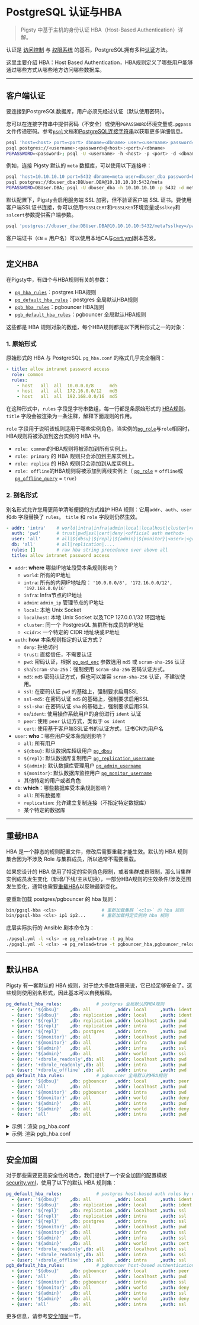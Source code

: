 # PostgreSQL 认证与HBA

> Pigsty 中基于主机的身份认证 HBA（Host-Based Authentication）详解。

认证是 [访问控制](PGSQL-ACL) 与 [权限系统](PGSQL-ACL#权限系统) 的基石，PostgreSQL拥有多种[认证](https://www.postgresql.org/docs/current/client-authentication.html)方法。

这里主要介绍 HBA：Host Based Authentication，HBA规则定义了哪些用户能够通过哪些方式从哪些地方访问哪些数据库。


----------------

## 客户端认证

要连接到PostgreSQL数据库，用户必须先经过认证（默认使用密码）。

您可以在连接字符串中提供密码（不安全）或使用`PGPASSWORD`环境变量或`.pgpass`文件传递密码。参考[`psql`](https://www.postgresql.org/docs/current/app-psql.html#usage)文档和[PostgreSQL连接字符串](https://www.postgresql.org/docs/current/libpq-connect.html#LIBPQ-CONNSTRING)以获取更多详细信息。

```bash
psql 'host=<host> port=<port> dbname=<dbname> user=<username> password=<password>'
psql postgres://<username>:<password>@<host>:<port>/<dbname>
PGPASSWORD=<password>; psql -U <username> -h <host> -p <port> -d <dbname>
```

例如，连接 Pigsty 默认的 `meta` 数据库，可以使用以下连接串：

```bash
psql 'host=10.10.10.10 port=5432 dbname=meta user=dbuser_dba password=DBUser.DBA'
psql postgres://dbuser_dba:DBUser.DBA@10.10.10.10:5432/meta
PGPASSWORD=DBUser.DBA; psql -U dbuser_dba -h 10.10.10.10 -p 5432 -d meta
```

默认配置下，Pigsty会启用服务端 SSL 加密，但不验证客户端 SSL 证书。要使用客户端SSL证书连接，你可以使用`PGSSLCERT`和`PGSSLKEY`环境变量或`sslkey`和`sslcert`参数提供客户端参数。

```bash
psql 'postgres://dbuser_dba:DBUser.DBA@10.10.10.10:5432/meta?sslkey=/path/to/dbuser_dba.key&sslcert=/path/to/dbuser_dba.crt'
```

客户端证书（`CN` = 用户名）可以使用本地CA与[cert.yml](https://github.com/Vonng/pigsty/blob/master/cert.yml)剧本签发。




----------------

## 定义HBA

在Pigsty中，有四个与HBA规则有关的参数：

- [`pg_hba_rules`](PARAM#pg_hba_rules)：postgres HBA规则
- [`pg_default_hba_rules`](PARAM#pg_default_hba_rules)：postgres 全局默认HBA规则
- [`pgb_hba_rules`](PARAM#pgb_hba_rules)：pgbouncer HBA规则
- [`pgb_default_hba_rules`](PARAM#pgb_default_hba_rules)：pgbouncer 全局默认HBA规则

这些都是 HBA 规则对象的数组，每个HBA规则都是以下两种形式之一的对象：


### 1. 原始形式

原始形式的 HBA 与 PostgreSQL `pg_hba.conf` 的格式几乎完全相同： 

```yaml
- title: allow intranet password access
  role: common
  rules:
    - host   all  all  10.0.0.0/8      md5
    - host   all  all  172.16.0.0/12   md5
    - host   all  all  192.168.0.0/16  md5
```

在这种形式中，`rules` 字段是字符串数组，每一行都是条原始形式的 [HBA规则](https://www.postgresql.org/docs/current/auth-pg-hba-conf.html)。`title` 字段会被渲染为一条注释，解释下面规则的作用。

`role` 字段用于说明该规则适用于哪些实例角色，当实例的[`pg_role`](PARAM#pg_role)与`role`相同时，HBA规则将被添加到这台实例的 HBA 中。
- `role: common`的HBA规则将被添加到所有实例上。
- `role: primary` 的 HBA 规则只会添加到主库实例上。
- `role: replica` 的 HBA 规则只会添加到从库实例上。
- `role: offline`的HBA规则将被添加到离线实例上（ [`pg_role`](PARAM#pg_role) = `offline`或[`pg_offline_query`](PARAM#pg_offline_query) = `true`）




### 2. 别名形式

别名形式允许您用更简单清晰便捷的方式维护 HBA 规则：它用`addr`、`auth`、`user`和`db` 字段替换了 `rules`。 `title` 和 `role` 字段则仍然生效。

```yaml
- addr: 'intra'    # world|intra|infra|admin|local|localhost|cluster|<cidr>
  auth: 'pwd'      # trust|pwd|ssl|cert|deny|<official auth method>
  user: 'all'      # all|${dbsu}|${repl}|${admin}|${monitor}|<user>|<group>
  db: 'all'        # all|replication|....
  rules: []        # raw hba string precedence over above all
  title: allow intranet password access
```

- `addr`: **where** 哪些IP地址段受本条规则影响？
  - `world`: 所有的IP地址
  - `intra`: 所有的内网IP地址段： `'10.0.0.0/8', '172.16.0.0/12', '192.168.0.0/16'`
  - `infra`: Infra节点的IP地址
  - `admin`: `admin_ip` 管理节点的IP地址
  - `local`: 本地 Unix Socket
  - `localhost`: 本地 Unix Socket 以及TCP 127.0.0.1/32 环回地址
  - `cluster`: 同一个 PostgresQL 集群所有成员的IP地址  
  - `<cidr>`: 一个特定的 CIDR 地址块或IP地址
- `auth`: **how** 本条规则指定的认证方式？
  - `deny`: 拒绝访问
  - `trust`: 直接信任，不需要认证
  - `pwd`: 密码认证，根据 [`pg_pwd_enc`](PARAM#pg_pwd_enc) 参数选用 `md5` 或 `scram-sha-256` 认证
  - `sha`/`scram-sha-256`：强制使用 `scram-sha-256` 密码认证方式。
  - `md5`: `md5` 密码认证方式，但也可以兼容  `scram-sha-256` 认证，不建议使用。
  - `ssl`: 在密码认证 `pwd` 的基础上，强制要求启用SSL
  - `ssl-md5`: 在密码认证 `md5` 的基础上，强制要求启用SSL
  - `ssl-sha`: 在密码认证 `sha` 的基础上，强制要求启用SSL
  - `os`/`ident`: 使用操作系统用户的身份进行 `ident` 认证 
  - `peer`: 使用 `peer` 认证方式，类似于 `os ident`
  - `cert`: 使用基于客户端SSL证书的认证方式，证书CN为用户名
- `user`: **who**：哪些用户受本条规则影响？
  - `all`: 所有用户
  - `${dbsu}`: 默认数据库超级用户 [`pg_dbsu`](PARAM#pg_dbsu)
  - `${repl}`: 默认数据库复制用户 [`pg_replication_username`](PARAM#pg_replication_username)
  - `${admin}`: 默认数据库管理用户 [`pg_admin_username`](PARAM#pg_admin_username)
  - `${monitor}`: 默认数据库监控用户 [`pg_monitor_username`](PARAM#pg_monitor_username)
  - 其他特定的用户或者角色 
- `db`: **which**：哪些数据库受本条规则影响？
  - `all`: 所有数据库
  - `replication`: 允许建立复制连接（不指定特定数据库）
  - 某个特定的数据库




----------------

## 重载HBA

HBA 是一个静态的规则配置文件，修改后需要重载才能生效。默认的 HBA 规则集合因为不涉及 Role 与集群成员，所以通常不需要重载。

如果您设计的 HBA 使用了特定的实例角色限制，或者集群成员限制，那么当集群实例成员发生变化（新增/下线/主从切换），一部分HBA规则的生效条件/涉及范围发生变化，通常也需要[重载HBA](PGSQL-ADMIN#重载hba)以反映最新变化。

要重新加载 postgres/pgbouncer 的 hba 规则：

```bash
bin/pgsql-hba <cls>                 # 重新加载集群 `<cls>` 的 hba 规则
bin/pgsql-hba <cls> ip1 ip2...      # 重新加载特定实例的 hba 规则
```

底层实际执行的 Ansible 剧本命令为：

```bash
./pgsql.yml -l <cls> -e pg_reload=true -t pg_hba
./pgsql.yml -l <cls> -e pg_reload=true -t pgbouncer_hba,pgbouncer_reload
```




----------------

## 默认HBA

Pigsty 有一套默认的 HBA 规则，对于绝大多数场景来说，它已经足够安全了。这些规则使用别名形式，因此基本可以自我解释。

```yaml
pg_default_hba_rules:             # postgres 全局默认的HBA规则 
  - {user: '${dbsu}'    ,db: all         ,addr: local     ,auth: ident ,title: 'dbsu access via local os user ident'  }
  - {user: '${dbsu}'    ,db: replication ,addr: local     ,auth: ident ,title: 'dbsu replication from local os ident' }
  - {user: '${repl}'    ,db: replication ,addr: localhost ,auth: pwd   ,title: 'replicator replication from localhost'}
  - {user: '${repl}'    ,db: replication ,addr: intra     ,auth: pwd   ,title: 'replicator replication from intranet' }
  - {user: '${repl}'    ,db: postgres    ,addr: intra     ,auth: pwd   ,title: 'replicator postgres db from intranet' }
  - {user: '${monitor}' ,db: all         ,addr: localhost ,auth: pwd   ,title: 'monitor from localhost with password' }
  - {user: '${monitor}' ,db: all         ,addr: infra     ,auth: pwd   ,title: 'monitor from infra host with password'}
  - {user: '${admin}'   ,db: all         ,addr: infra     ,auth: ssl   ,title: 'admin @ infra nodes with pwd & ssl'   }
  - {user: '${admin}'   ,db: all         ,addr: world     ,auth: ssl   ,title: 'admin @ everywhere with ssl & pwd'   }
  - {user: '+dbrole_readonly',db: all    ,addr: localhost ,auth: pwd   ,title: 'pgbouncer read/write via local socket'}
  - {user: '+dbrole_readonly',db: all    ,addr: intra     ,auth: pwd   ,title: 'read/write biz user via password'     }
  - {user: '+dbrole_offline' ,db: all    ,addr: intra     ,auth: pwd   ,title: 'allow etl offline tasks from intranet'}
pgb_default_hba_rules:            # pgbouncer 全局默认的HBA规则 
  - {user: '${dbsu}'    ,db: pgbouncer   ,addr: local     ,auth: peer  ,title: 'dbsu local admin access with os ident'}
  - {user: 'all'        ,db: all         ,addr: localhost ,auth: pwd   ,title: 'allow all user local access with pwd' }
  - {user: '${monitor}' ,db: pgbouncer   ,addr: intra     ,auth: pwd   ,title: 'monitor access via intranet with pwd' }
  - {user: '${monitor}' ,db: all         ,addr: world     ,auth: deny  ,title: 'reject all other monitor access addr' }
  - {user: '${admin}'   ,db: all         ,addr: intra     ,auth: pwd   ,title: 'admin access via intranet with pwd'   }
  - {user: '${admin}'   ,db: all         ,addr: world     ,auth: deny  ,title: 'reject all other admin access addr'   }
  - {user: 'all'        ,db: all         ,addr: intra     ,auth: pwd   ,title: 'allow all user intra access with pwd' }
```

<details><summary>示例：渲染 pg_hba.conf</summary>

```ini
#==============================================================#
# File      :   pg_hba.conf
# Desc      :   Postgres HBA Rules for pg-meta-1 [primary]
# Time      :   2023-01-11 15:19
# Host      :   pg-meta-1 @ 10.10.10.10:5432
# Path      :   /pg/data/pg_hba.conf
# Note      :   ANSIBLE MANAGED, DO NOT CHANGE!
# Author    :   Ruohang Feng (rh@vonng.com)
# License   :   AGPLv3
#==============================================================#

# addr alias
# local     : /var/run/postgresql
# admin     : 10.10.10.10
# infra     : 10.10.10.10
# intra     : 10.0.0.0/8, 172.16.0.0/12, 192.168.0.0/16

# user alias
# dbsu    :  postgres
# repl    :  replicator
# monitor :  dbuser_monitor
# admin   :  dbuser_dba

# dbsu access via local os user ident [default]
local    all                postgres                              ident

# dbsu replication from local os ident [default]
local    replication        postgres                              ident

# replicator replication from localhost [default]
local    replication        replicator                            scram-sha-256
host     replication        replicator         127.0.0.1/32       scram-sha-256

# replicator replication from intranet [default]
host     replication        replicator         10.0.0.0/8         scram-sha-256
host     replication        replicator         172.16.0.0/12      scram-sha-256
host     replication        replicator         192.168.0.0/16     scram-sha-256

# replicator postgres db from intranet [default]
host     postgres           replicator         10.0.0.0/8         scram-sha-256
host     postgres           replicator         172.16.0.0/12      scram-sha-256
host     postgres           replicator         192.168.0.0/16     scram-sha-256

# monitor from localhost with password [default]
local    all                dbuser_monitor                        scram-sha-256
host     all                dbuser_monitor     127.0.0.1/32       scram-sha-256

# monitor from infra host with password [default]
host     all                dbuser_monitor     10.10.10.10/32     scram-sha-256

# admin @ infra nodes with pwd & ssl [default]
hostssl  all                dbuser_dba         10.10.10.10/32     scram-sha-256

# admin @ everywhere with ssl & pwd [default]
hostssl  all                dbuser_dba         0.0.0.0/0          scram-sha-256

# pgbouncer read/write via local socket [default]
local    all                +dbrole_readonly                      scram-sha-256
host     all                +dbrole_readonly   127.0.0.1/32       scram-sha-256

# read/write biz user via password [default]
host     all                +dbrole_readonly   10.0.0.0/8         scram-sha-256
host     all                +dbrole_readonly   172.16.0.0/12      scram-sha-256
host     all                +dbrole_readonly   192.168.0.0/16     scram-sha-256

# allow etl offline tasks from intranet [default]
host     all                +dbrole_offline    10.0.0.0/8         scram-sha-256
host     all                +dbrole_offline    172.16.0.0/12      scram-sha-256
host     all                +dbrole_offline    192.168.0.0/16     scram-sha-256

# allow application database intranet access [common] [DISABLED]
#host    kong            dbuser_kong         10.0.0.0/8          md5
#host    bytebase        dbuser_bytebase     10.0.0.0/8          md5
#host    grafana         dbuser_grafana      10.0.0.0/8          md5

```

</details>



<details><summary>示例: 渲染 pgb_hba.conf</summary>

```ini
#==============================================================#
# File      :   pgb_hba.conf
# Desc      :   Pgbouncer HBA Rules for pg-meta-1 [primary]
# Time      :   2023-01-11 15:28
# Host      :   pg-meta-1 @ 10.10.10.10:5432
# Path      :   /etc/pgbouncer/pgb_hba.conf
# Note      :   ANSIBLE MANAGED, DO NOT CHANGE!
# Author    :   Ruohang Feng (rh@vonng.com)
# License   :   AGPLv3
#==============================================================#

# PGBOUNCER HBA RULES FOR pg-meta-1 @ 10.10.10.10:6432
# ansible managed: 2023-01-11 14:30:58

# addr alias
# local     : /var/run/postgresql
# admin     : 10.10.10.10
# infra     : 10.10.10.10
# intra     : 10.0.0.0/8, 172.16.0.0/12, 192.168.0.0/16

# user alias
# dbsu    :  postgres
# repl    :  replicator
# monitor :  dbuser_monitor
# admin   :  dbuser_dba

# dbsu local admin access with os ident [default]
local    pgbouncer          postgres                              peer

# allow all user local access with pwd [default]
local    all                all                                   scram-sha-256
host     all                all                127.0.0.1/32       scram-sha-256

# monitor access via intranet with pwd [default]
host     pgbouncer          dbuser_monitor     10.0.0.0/8         scram-sha-256
host     pgbouncer          dbuser_monitor     172.16.0.0/12      scram-sha-256
host     pgbouncer          dbuser_monitor     192.168.0.0/16     scram-sha-256

# reject all other monitor access addr [default]
host     all                dbuser_monitor     0.0.0.0/0          reject

# admin access via intranet with pwd [default]
host     all                dbuser_dba         10.0.0.0/8         scram-sha-256
host     all                dbuser_dba         172.16.0.0/12      scram-sha-256
host     all                dbuser_dba         192.168.0.0/16     scram-sha-256

# reject all other admin access addr [default]
host     all                dbuser_dba         0.0.0.0/0          reject

# allow all user intra access with pwd [default]
host     all                all                10.0.0.0/8         scram-sha-256
host     all                all                172.16.0.0/12      scram-sha-256
host     all                all                192.168.0.0/16     scram-sha-256
```

</details>






----------------

## 安全加固

对于那些需要更高安全性的场合，我们提供了一个安全加固的配置模板 [security.yml](https://github.com/Vonng/pigsty/blob/master/files/pigsty/security.yml)，使用了以下的默认 HBA 规则集： 

```yaml
pg_default_hba_rules:             # postgres host-based auth rules by default
  - {user: '${dbsu}'    ,db: all         ,addr: local     ,auth: ident ,title: 'dbsu access via local os user ident'  }
  - {user: '${dbsu}'    ,db: replication ,addr: local     ,auth: ident ,title: 'dbsu replication from local os ident' }
  - {user: '${repl}'    ,db: replication ,addr: localhost ,auth: ssl   ,title: 'replicator replication from localhost'}
  - {user: '${repl}'    ,db: replication ,addr: intra     ,auth: ssl   ,title: 'replicator replication from intranet' }
  - {user: '${repl}'    ,db: postgres    ,addr: intra     ,auth: ssl   ,title: 'replicator postgres db from intranet' }
  - {user: '${monitor}' ,db: all         ,addr: localhost ,auth: pwd   ,title: 'monitor from localhost with password' }
  - {user: '${monitor}' ,db: all         ,addr: infra     ,auth: ssl   ,title: 'monitor from infra host with password'}
  - {user: '${admin}'   ,db: all         ,addr: infra     ,auth: ssl   ,title: 'admin @ infra nodes with pwd & ssl'   }
  - {user: '${admin}'   ,db: all         ,addr: world     ,auth: cert  ,title: 'admin @ everywhere with ssl & cert'   }
  - {user: '+dbrole_readonly',db: all    ,addr: localhost ,auth: ssl   ,title: 'pgbouncer read/write via local socket'}
  - {user: '+dbrole_readonly',db: all    ,addr: intra     ,auth: ssl   ,title: 'read/write biz user via password'     }
  - {user: '+dbrole_offline' ,db: all    ,addr: intra     ,auth: ssl   ,title: 'allow etl offline tasks from intranet'}
pgb_default_hba_rules:            # pgbouncer host-based authentication rules
  - {user: '${dbsu}'    ,db: pgbouncer   ,addr: local     ,auth: peer  ,title: 'dbsu local admin access with os ident'}
  - {user: 'all'        ,db: all         ,addr: localhost ,auth: pwd   ,title: 'allow all user local access with pwd' }
  - {user: '${monitor}' ,db: pgbouncer   ,addr: intra     ,auth: ssl   ,title: 'monitor access via intranet with pwd' }
  - {user: '${monitor}' ,db: all         ,addr: world     ,auth: deny  ,title: 'reject all other monitor access addr' }
  - {user: '${admin}'   ,db: all         ,addr: intra     ,auth: ssl   ,title: 'admin access via intranet with pwd'   }
  - {user: '${admin}'   ,db: all         ,addr: world     ,auth: deny  ,title: 'reject all other admin access addr'   }
  - {user: 'all'        ,db: all         ,addr: intra     ,auth: ssl   ,title: 'allow all user intra access with pwd' }
```

更多信息，请参考[安全加固](SECURITY)一节。

